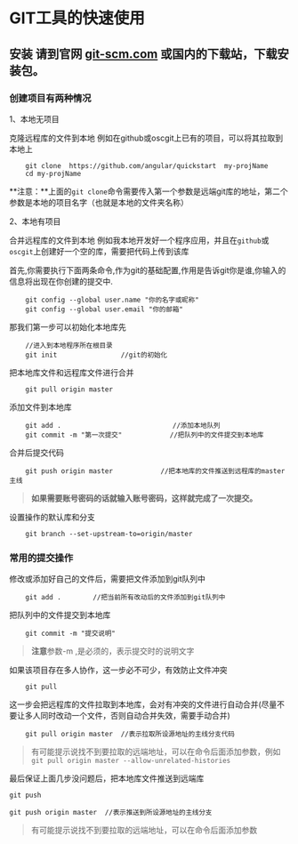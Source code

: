 # GIT工具的快速使用

## 安装 请到官网 [git-scm.com](http://git-scm.com/) 或国内的下载站，下载安装包。

### 创建项目有两种情况

1、本地无项目

克隆远程库的文件到本地 例如在github或oscgit上已有的项目，可以将其拉取到本地上
```text
    git clone  https://github.com/angular/quickstart  my-projName
    cd my-projName
```
**注意：**上面的`git clone`命令需要传入第一个参数是远端git库的地址，第二个参数是本地的项目名字（也就是本地的文件夹名称）

2、本地有项目

合并远程库的文件到本地 例如我本地开发好一个程序应用，并且在`github`或`oscgit`上创建好一个空的库，需要把代码上传到该库

首先,你需要执行下面两条命令,作为git的基础配置,作用是告诉git你是谁,你输入的信息将出现在你创建的提交中.
```text
    git config --global user.name "你的名字或昵称"
    git config --global user.email "你的邮箱"
```
那我们第一步可以初始化本地库先
```text
    //进入到本地程序所在根目录
    git init                //git的初始化
```
把本地库文件和远程库文件进行合并
```text
    git pull origin master
```
添加文件到本地库
```text
    git add .                            //添加本地队列
    git commit -m "第一次提交"            //把队列中的文件提交到本地库
```
合并后提交代码  
```text
    git push origin master            //把本地库的文件推送到远程库的master主线
```
>**如果需要账号密码的话就输入账号密码，这样就完成了一次提交。**

设置操作的默认库和分支
```text
    git branch --set-upstream-to=origin/master
```
### 常用的提交操作
修改或添加好自己的文件后，需要把文件添加到git队列中
```text
    git add .        //把当前所有改动后的文件添加到git队列中    
```
把队列中的文件提交到本地库
```text
    git commit -m "提交说明"
```
> **注意**参数-m ,是必须的，表示提交时的说明文字

如果该项目存在多人协作，这一步必不可少，有效防止文件冲突
```text
    git pull
```
这一步会把远程库的文件拉取到本地库，会对有冲突的文件进行自动合并(尽量不要让多人同时改动一个文件，否则自动合并失效，需要手动合并)
```text
    git pull origin master  //表示拉取所设源地址的主线分支代码
```
> 有可能提示说找不到要拉取的远端地址，可以在命令后面添加参数，例如
`git pull origin master --allow-unrelated-histories`

最后保证上面几步没问题后，把本地库文件推送到远端库
```text
git push 

git push origin master  //表示推送到所设源地址的主线分支
```
> 有可能提示说找不到要拉取的远端地址，可以在命令后面添加参数